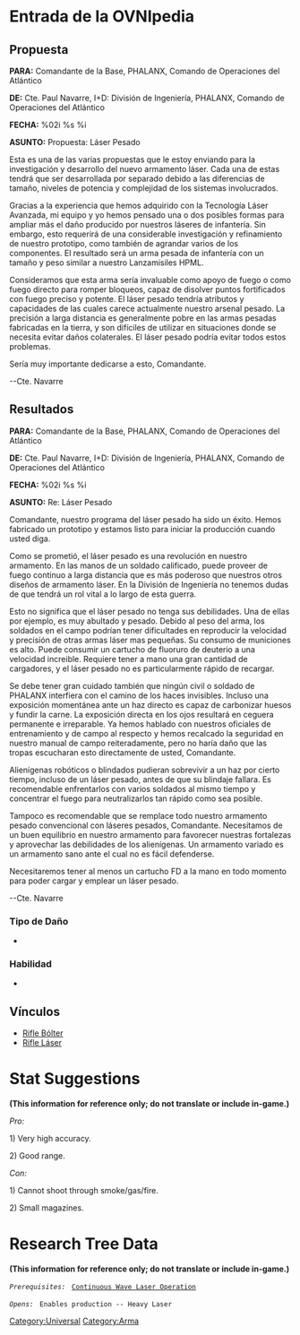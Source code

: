 # Entrada de la OVNIpedia

## Propuesta

**PARA:** Comandante de la Base, PHALANX, Comando de Operaciones del
Atlántico

**DE:** Cte. Paul Navarre, I+D: División de Ingeniería, PHALANX, Comando
de Operaciones del Atlántico

**FECHA:** %02i %s %i

**ASUNTO:** Propuesta: Láser Pesado

Esta es una de las varias propuestas que le estoy enviando para la
investigación y desarrollo del nuevo armamento láser. Cada una de estas
tendrá que ser desarrollada por separado debido a las diferencias de
tamaño, niveles de potencia y complejidad de los sistemas involucrados.

Gracias a la experiencia que hemos adquirido con la Tecnología Láser
Avanzada, mi equipo y yo hemos pensado una o dos posibles formas para
ampliar más el daño producido por nuestros láseres de infantería. Sin
embargo, esto requerirá de una considerable investigación y refinamiento
de nuestro prototipo, como también de agrandar varios de los
componentes. El resultado será un arma pesada de infantería con un
tamaño y peso similar a nuestro Lanzamisiles HPML.

Consideramos que esta arma sería invaluable como apoyo de fuego o como
fuego directo para romper bloqueos, capaz de disolver puntos
fortificados con fuego preciso y potente. El láser pesado tendría
atributos y capacidades de las cuales carece actualmente nuestro arsenal
pesado. La precisión a larga distancia es generalmente pobre en las
armas pesadas fabricadas en la tierra, y son difíciles de utilizar en
situaciones donde se necesita evitar daños colaterales. El láser pesado
podría evitar todos estos problemas.

Sería muy importante dedicarse a esto, Comandante.

--Cte. Navarre

## Resultados

**PARA:** Comandante de la Base, PHALANX, Comando de Operaciones del
Atlántico

**DE:** Cte. Paul Navarre, I+D: División de Ingeniería, PHALANX, Comando
de Operaciones del Atlántico

**FECHA:** %02i %s %i

**ASUNTO:** Re: Láser Pesado

Comandante, nuestro programa del láser pesado ha sido un éxito. Hemos
fabricado un prototipo y estamos listo para iniciar la producción cuando
usted diga.

Como se prometió, el láser pesado es una revolución en nuestro
armamento. En las manos de un soldado calificado, puede proveer de fuego
continuo a larga distancia que es más poderoso que nuestros otros
diseños de armamento láser. En la División de Ingeniería no tenemos
dudas de que tendrá un rol vital a lo largo de esta guerra.

Esto no significa que el láser pesado no tenga sus debilidades. Una de
ellas por ejemplo, es muy abultado y pesado. Debido al peso del arma,
los soldados en el campo podrían tener dificultades en reproducir la
velocidad y precisión de otras armas láser mas pequeñas. Su consumo de
municiones es alto. Puede consumir un cartucho de fluoruro de deuterio a
una velocidad increible. Requiere tener a mano una gran cantidad de
cargadores, y el láser pesado no es particularmente rápido de recargar.

Se debe tener gran cuidado también que ningún civil o soldado de PHALANX
interfiera con el camino de los haces invisibles. Incluso una exposición
momentánea ante un haz directo es capaz de carbonizar huesos y fundir la
carne. La exposición directa en los ojos resultará en ceguera permanente
e irreparable. Ya hemos hablado con nuestros oficiales de entrenamiento
y de campo al respecto y hemos recalcado la seguridad en nuestro manual
de campo reiteradamente, pero no haría daño que las tropas escucharan
esto directamente de usted, Comandante.

Alienígenas robóticos o blindados pudieran sobrevivir a un haz por
cierto tiempo, incluso de un láser pesado, antes de que su blindaje
fallara. Es recomendable enfrentarlos con varios soldados al mismo
tiempo y concentrar el fuego para neutralizarlos tan rápido como sea
posible.

Tampoco es recomendable que se remplace todo nuestro armamento pesado
convencional con láseres pesados, Comandante. Necesitamos de un buen
equilibrio en nuestro armamento para favorecer nuestras fortalezas y
aprovechar las debilidades de los alienígenas. Un armamento variado es
un armamento sano ante el cual no es fácil defenderse.

Necesitaremos tener al menos un cartucho FD a la mano en todo momento
para poder cargar y emplear un láser pesado.

--Cte. Navarre

### Tipo de Daño

-

### Habilidad

-

## Vínculos

- [Rifle Bólter](Translation:bolterrifle_txt/es "wikilink")
- [Rifle Láser](Translation:laserrifle_txt/es "wikilink")

# Stat Suggestions

**(This information for reference only; do not translate or include
in-game.)**

*Pro:*

1\) Very high accuracy.

2\) Good range.

*Con:*

1\) Cannot shoot through smoke/gas/fire.

2\) Small magazines.

# Research Tree Data

**(This information for reference only; do not translate or include
in-game.)**

*`Prerequisites:`*
` `[`Continuous Wave Laser Operation`](Research/Continuous_Wave_Laser_Operation "wikilink")

*`Opens:`*
` Enables production -- Heavy Laser`

[Category:Universal](Category:Universal "wikilink")
[Category:Arma](Category:Arma "wikilink")